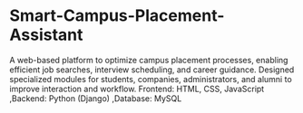 # Smart-Campus-Placement-Assistant
A web-based platform to optimize campus placement processes, enabling efficient job  searches, interview scheduling, and career guidance. Designed specialized modules for  students, companies, administrators, and alumni to improve interaction and workflow.  Frontend: HTML, CSS, JavaScript  ,Backend: Python (Django)  ,Database: MySQL
